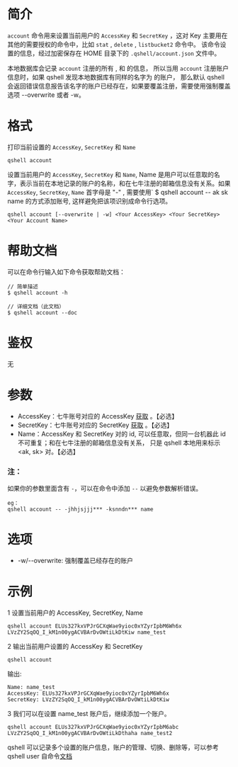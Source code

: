 # 简介
`account` 命令用来设置当前用户的 `AccessKey` 和 `SecretKey` ，这对 Key 主要用在其他的需要授权的命令中，比如 `stat` , `delete` , `listbucket2` 命令中。
该命令设置的信息，经过加密保存在 HOME 目录下的 `.qshell/account.json` 文件中。

本地数据库会记录 `account` 注册的所有 <AccessKey> ,  <SecretKey>  和 <Name> 的信息， 所以当用 `account` 注册账户信息时，如果 qshell 发现本地数据库有同样的名字为
<Name> 的账户， 那么默认 qshell 会返回错误信息报告该名字的账户已经存在，如果要覆盖注册，需要使用强制覆盖选项 --overwrite 或者 -w。

# 格式
打印当前设置的 `AccessKey`, `SecretKey` 和 `Name`
```
qshell account
``` 

设置当前用户的 `AccessKey`, `SecretKey` 和 `Name`, Name 是用户可以任意取的名字，表示当前在本地记录的账户的名称，和在七牛注册的邮箱信息没有关系。如果 `AccessKey`, `SecretKey`, `Name` 首字母是 "-" , 需要使用` $ qshell account -- ak sk name 的方式添加账号, 这样避免把该项识别成命令行选项。
```
qshell account [--overwrite | -w] <Your AccessKey> <Your SecretKey> <Your Account Name>
```

# 帮助文档
可以在命令行输入如下命令获取帮助文档：
```
// 简单描述
$ qshell account -h 

// 详细文档（此文档）
$ qshell account --doc
```

# 鉴权
无

# 参数
- AccessKey：七牛账号对应的 AccessKey [获取](https://portal.qiniu.com/user/key) 。【必选】
- SecretKey：七牛账号对应的 SecretKey [获取](https://portal.qiniu.com/user/key) 。【必选】
- Name：AccessKey 和 SecretKey 对的 id, 可以任意取，但同一台机器此 id 不可重复；和在七牛注册的邮箱信息没有关系， 只是 qshell 本地用来标示 <ak, sk> 对。【必选】

### 注：
如果你的参数里面含有 `-`，可以在命令中添加 `--` 以避免参数解析错误。
```
eg：
qshell account -- -jhhjsjjj*** -ksnndn*** name
```

# 选项
- -w/--overwrite: 强制覆盖已经存在的账户

# 示例
1 设置当前用户的 AccessKey, SecretKey, Name
```
qshell account ELUs327kxVPJrGCXqWae9yioc0xYZyrIpbM6Wh6x LVzZY2SqOQ_I_kM1n00ygACVBArDvOWtiLkDtKiw name_test
```

2 输出当前用户设置的 AccessKey 和 SecretKey
```
qshell account
```
输出:
```
Name: name_test
AccessKey: ELUs327kxVPJrGCXqWae9yioc0xYZyrIpbM6Wh6x
SecretKey: LVzZY2SqOQ_I_kM1n00ygACVBArDvOWtiLkDtKiw
```

3 我们可以在设置 name_test 账户后，继续添加一个账户。
```
qshell account ELUs327kxVPJrGCXqWae9yioc0xYZyrIpbM6abc LVzZY2SqOQ_I_kM1n00ygACVBArDvOWtiLkDthaha name_test2
```
qshell 可以记录多个设置的账户信息，账户的管理、切换、删除等，可以参考 qshell user 自命令[文档](user.md)
